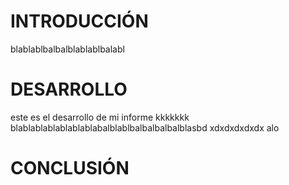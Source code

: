 # INTRODUCCIÓN
blablablbalbalblablablbalabl

# DESARROLLO
este es el desarrollo de mi informe kkkkkkk blablablablablablablabalblablbalbalbalbalblasbd
xdxdxdxdxdx alo

# CONCLUSIÓN